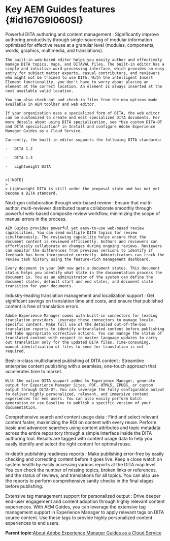 # Key AEM Guides features {#id167G9I060SI}

Powerful DITA authoring and content management
:   Significantly improve authoring productivity through single-sourcing of modular information optimized for effective reuse at a granular level \(modules, components, words, graphics, multimedia, and translations\).

    The built-in web-based editor helps you easily author and effectively manage DITA topics, maps, and DITAVAL files. The built-in editor has a simple and intuitive word-processing interface, which provides an easy entry for subject matter experts, casual contributors, and reviewers who might not be trained to use DITA. With the intelligent Insert Element functionality, you don't have to worry about placing an element at the correct location. An element is always inserted at the next available valid location.

    You can also check-out and check-in files from the new options made available in AEM toolbar and web editor.

    If your organization uses a specialized form of DITA, the web editor can be customized to create and edit specialized DITA documents. For more details about using DITA specialization, see *Use custom DITA-OT and DITA specialization* in Install and configure Adobe Experience Manager Guides as a Cloud Service.

    Currently, the built-in editor supports the following DITA standards:

    -   DITA 1.2

    -   DITA 1.3

    -   Lightweight DITA


    >[!NOTE]
    >
    > Lightweight DITA is still under the proposal state and has not yet become a DITA standard.

Next-gen collaboration through web-based review
:   Ensure that multi-author, multi-reviewer distributed teams collaborate smoothly through powerful web-based composite review workflow, minimizing the scope of manual errors in the process.

    AEM Guides provides powerful yet easy-to-use web-based review capabilities. You can send multiple DITA topics for review simultaneously. The reviewing capability helps ensure that the document content is reviewed efficiently. Authors and reviewers can effortlessly collaborate on changes during ongoing reviews. Reviewers can monitor the differences from previous versions to identify if feedback has been incorporated correctly. Administrators can track the review task history using the feature-rich management dashboard.

    Every document in your DAM now gets a document status. This document status helps you identify what state in the documentation process the document is. You as an administrator of the system can define the document states, default start and end states, and document state transition for your documents.

Industry-leading translation management and localization support
:   Get significant savings on translation time and costs, and ensure that published content is free of translation errors.

    Adobe Experience Manager comes with built-in connectors for leading translation providers. Leverage these connectors to manage locale-specific content. Make full use of the detailed out-of-the-box translation reports to identify untranslated content before publishing and take appropriate corrective actions. You can manage the status of translated content with respect to master language updates to carry out translation only for the updated DITA files. Time-consuming, manual identification of files to send for translation is not required.

Best-in-class multichannel publishing of DITA content
:   Streamline enterprise content publishing with a seamless, one-touch approach that accelerates time to market.

    With the native DITA support added to Experience Manager, generate output for Experience Manager Sites, PDF, HTML5, EPUBS, or custom output through DITA-OT. You can leverage the fully configurable output to deliver highly personalized, relevant, and immersive content experiences for end users. You can also easily perform batch generation or use Baseline to publish a specific version of your documentation.

Comprehensive search and content usage data
:   Find and select relevant content faster, maximizing the ROI on content with every reuse. Perform basic and advanced searches using content attributes and topic metadata across the entire repository through a simple interface inside the DITA authoring tool. Results are tagged with content usage data to help you easily identify and select the right content for optimal reuse.

In-depth publishing readiness reports
:   Make publishing error-free by easily checking and correcting content before it goes live. Keep a close watch on system health by easily accessing various reports at the DITA map level. You can check the number of missing topics, broken links or references, and the status of reviews, and translations for all topics. You can also use the reports to perform comprehensive sanity checks in the final stages before publishing.

Extensive tag management support for personalized output
:   Drive deeper end-user engagement and content adoption through highly relevant content experiences. With AEM Guides, you can leverage the extensive tag management support in Experience Manager to apply relevant tags on DITA source content. Use these tags to provide highly personalized content experiences to end users.

**Parent topic:**[About Adobe Experience Manager Guides as a Cloud Service](intro.md)

